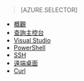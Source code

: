 ﻿> [AZURE.SELECTOR]
- [概觀](/zh-tw/documentation/articles/hdinsight-use-hive/)
- [查詢主控台](/zh-tw/documentation/articles/hdinsight-hadoop-use-hive-query-console/)
- [Visual Studio](/zh-tw/documentation/articles/hdinsight-hadoop-use-hive-visual-studio/)
- [PowerShell](/zh-tw/documentation/articles/hdinsight-hadoop-use-hive-powershell/)
- [SSH](/zh-tw/documentation/articles/hdinsight-hadoop-use-hive-ssh/)
- [遠端桌面](/zh-tw/documentation/articles/hdinsight-hadoop-use-hive-remote-desktop/)
- [Curl](/zh-tw/documentation/articles/hdinsight-hadoop-use-hive-curl/)

<!--HONumber=45--> 
